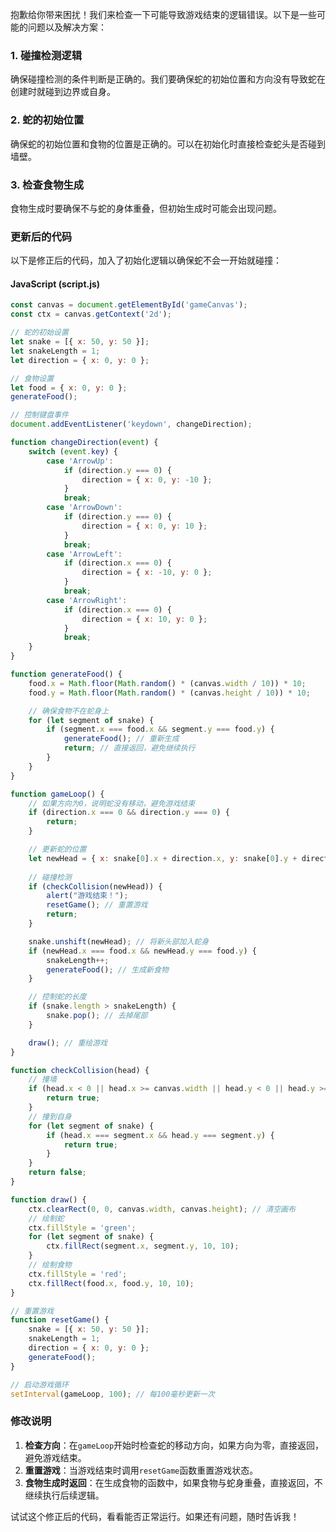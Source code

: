 抱歉给你带来困扰！我们来检查一下可能导致游戏结束的逻辑错误。以下是一些可能的问题以及解决方案：

### 1. 碰撞检测逻辑
确保碰撞检测的条件判断是正确的。我们要确保蛇的初始位置和方向没有导致蛇在创建时就碰到边界或自身。

### 2. 蛇的初始位置
确保蛇的初始位置和食物的位置是正确的。可以在初始化时直接检查蛇头是否碰到墙壁。

### 3. 检查食物生成
食物生成时要确保不与蛇的身体重叠，但初始生成时可能会出现问题。

### 更新后的代码

以下是修正后的代码，加入了初始化逻辑以确保蛇不会一开始就碰撞：

#### JavaScript (script.js)
```javascript
const canvas = document.getElementById('gameCanvas');
const ctx = canvas.getContext('2d');

// 蛇的初始设置
let snake = [{ x: 50, y: 50 }];
let snakeLength = 1;
let direction = { x: 0, y: 0 };

// 食物设置
let food = { x: 0, y: 0 };
generateFood();

// 控制键盘事件
document.addEventListener('keydown', changeDirection);

function changeDirection(event) {
    switch (event.key) {
        case 'ArrowUp':
            if (direction.y === 0) {
                direction = { x: 0, y: -10 };
            }
            break;
        case 'ArrowDown':
            if (direction.y === 0) {
                direction = { x: 0, y: 10 };
            }
            break;
        case 'ArrowLeft':
            if (direction.x === 0) {
                direction = { x: -10, y: 0 };
            }
            break;
        case 'ArrowRight':
            if (direction.x === 0) {
                direction = { x: 10, y: 0 };
            }
            break;
    }
}

function generateFood() {
    food.x = Math.floor(Math.random() * (canvas.width / 10)) * 10;
    food.y = Math.floor(Math.random() * (canvas.height / 10)) * 10;

    // 确保食物不在蛇身上
    for (let segment of snake) {
        if (segment.x === food.x && segment.y === food.y) {
            generateFood(); // 重新生成
            return; // 直接返回，避免继续执行
        }
    }
}

function gameLoop() {
    // 如果方向为0，说明蛇没有移动，避免游戏结束
    if (direction.x === 0 && direction.y === 0) {
        return;
    }

    // 更新蛇的位置
    let newHead = { x: snake[0].x + direction.x, y: snake[0].y + direction.y };
    
    // 碰撞检测
    if (checkCollision(newHead)) {
        alert("游戏结束！");
        resetGame(); // 重置游戏
        return;
    }

    snake.unshift(newHead); // 将新头部加入蛇身
    if (newHead.x === food.x && newHead.y === food.y) {
        snakeLength++;
        generateFood(); // 生成新食物
    }

    // 控制蛇的长度
    if (snake.length > snakeLength) {
        snake.pop(); // 去掉尾部
    }

    draw(); // 重绘游戏
}

function checkCollision(head) {
    // 撞墙
    if (head.x < 0 || head.x >= canvas.width || head.y < 0 || head.y >= canvas.height) {
        return true;
    }
    // 撞到自身
    for (let segment of snake) {
        if (head.x === segment.x && head.y === segment.y) {
            return true;
        }
    }
    return false;
}

function draw() {
    ctx.clearRect(0, 0, canvas.width, canvas.height); // 清空画布
    // 绘制蛇
    ctx.fillStyle = 'green';
    for (let segment of snake) {
        ctx.fillRect(segment.x, segment.y, 10, 10);
    }
    // 绘制食物
    ctx.fillStyle = 'red';
    ctx.fillRect(food.x, food.y, 10, 10);
}

// 重置游戏
function resetGame() {
    snake = [{ x: 50, y: 50 }];
    snakeLength = 1;
    direction = { x: 0, y: 0 };
    generateFood();
}

// 启动游戏循环
setInterval(gameLoop, 100); // 每100毫秒更新一次
```

### 修改说明
1. **检查方向**：在`gameLoop`开始时检查蛇的移动方向，如果方向为零，直接返回，避免游戏结束。
2. **重置游戏**：当游戏结束时调用`resetGame`函数重置游戏状态。
3. **食物生成时返回**：在生成食物的函数中，如果食物与蛇身重叠，直接返回，不继续执行后续逻辑。

试试这个修正后的代码，看看能否正常运行。如果还有问题，随时告诉我！